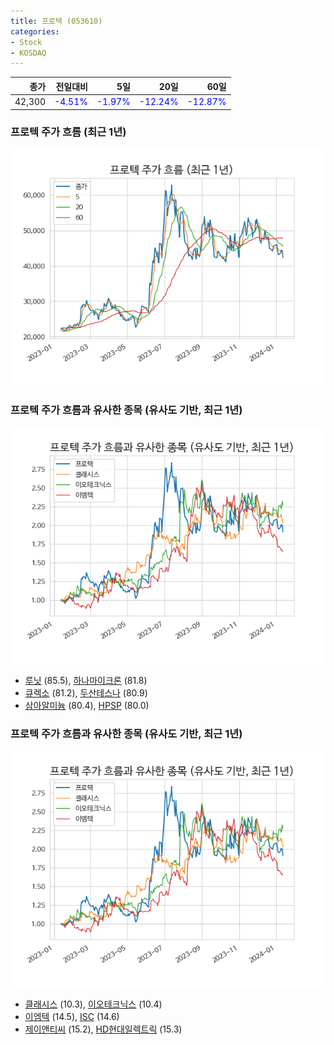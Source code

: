 ```yaml
---
title: 프로텍 (053610)
categories:
- Stock
- KOSDAQ
---
```


|종가|전일대비|5일|20일|60일|
|---:|-------:|--:|---:|---:|
|42,300|<span style="color: blue">-4.51%</span>|<span style="color: blue">-1.97%</span>|<span style="color: blue">-12.24%</span>|<span style="color: blue">-12.87%</span>|

<!-- more -->
### 프로텍 주가 흐름 (최근 1년)
![053610](/assets/images/stock/053610.png)


### 프로텍 주가 흐름과 유사한 종목 (유사도 기반, 최근 1년)
![053610](/assets/images/stock/053610_sim.png)

- [루닛](/328130/) (85.5), [하나마이크론](/067310/) (81.8)
- [큐렉소](/060280/) (81.2), [두산테스나](/131970/) (80.9)
- [삼아알미늄](/006110/) (80.4), [HPSP](/403870/) (80.0)


### 프로텍 주가 흐름과 유사한 종목 (유사도 기반, 최근 1년)
![053610](/assets/images/stock/053610_sim.png)

- [클래시스](/214150/) (10.3), [이오테크닉스](/039030/) (10.4)
- [이엠텍](/091120/) (14.5), [ISC](/095340/) (14.6)
- [제이앤티씨](/204270/) (15.2), [HD현대일렉트릭](/267260/) (15.3)